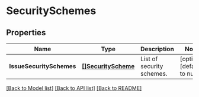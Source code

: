 # SecuritySchemes

## Properties
Name | Type | Description | Notes
------------ | ------------- | ------------- | -------------
**IssueSecuritySchemes** | [**[]SecurityScheme**](SecurityScheme.md) | List of security schemes. | [optional] [default to null]

[[Back to Model list]](../README.md#documentation-for-models) [[Back to API list]](../README.md#documentation-for-api-endpoints) [[Back to README]](../README.md)

